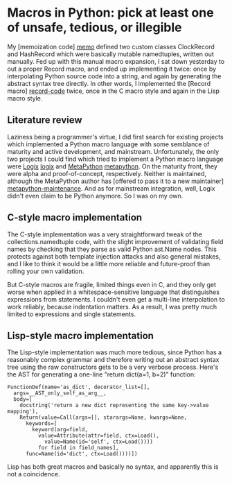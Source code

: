 # Macros in Python: pick at least one of unsafe, tedious, or illegible

My [memoization code] [memo] defined two custom classes ClockRecord and HashRecord which were basically mutable namedtuples, written out manually.  Fed up with this manual macro expansion, I sat down yesterday to out a proper Record macro, and ended up implementing it twice: once by interpolating Python source code into a string, and again by generating the abstract syntax tree directly.  In other words, I implemented the [Record macro] [record-code] twice, once in the C macro style and again in the Lisp macro style.

## Literature review

Laziness being a programmer's virtue, I did first search for existing projects which implemented a Python macro language with some semblance of maturity and active development, and mainstream.  Unfortunately, the only two projects I could find which tried to implement a Python macro language were [Logix] [logix] and [MetaPython] [metapython].  On the maturity front, they were alpha and proof-of-concept, respectively.  Neither is maintained, although the MetaPython author has [offered to pass it to a new maintainer] [metapython-maintenance].  And as for mainstream integration, well, Logix didn't even claim to be Python anymore.  So I was on my own.

## C-style macro implementation

The C-style implementation was a very straightforward tweak of the collections.namedtuple code, with the slight improvement of validating field names by checking that they parse as valid Python ast.Name nodes.  This protects against both template injection attacks and also general mistakes, and I like to think it would be a little more reliable and future-proof than rolling your own validation.

But C-style macros are fragile, limited things even in C, and they only get worse when applied in a whitespace-sensitive language that distinguishes expressions from statements.  I couldn't even get a multi-line interpolation to work reliably, because indentation matters.  As a result, I was pretty much limited to expressions and single statements.

## Lisp-style macro implementation

The Lisp-style implementation was much more tedious, since Python has a reasonably complex grammar and therefore writing out an abstract syntax tree using the raw constructors gets to be a very verbose process.  Here's the AST for generating a one-line "return dict(a=1, b=2)" function:

    FunctionDef(name='as_dict', decorator_list=[],
      args=__AST_only_self_as_arg__,
      body=[
        docstring('return a new dict representing the same key->value mapping'),
        Return(value=Call(args=[], starargs=None, kwargs=None,
          keywords=[
            keyword(arg=field,
              value=Attribute(attr=field, ctx=Load(), 
                value=Name(id='self', ctx=Load())))
              for field in field_names],
          func=Name(id='dict', ctx=Load())))])

Lisp has both great macros and basically no syntax, and apparently this is not a coincidence.

[memo]: <https://github.com/damonwang/random/tree/master/memoization> 

[record-code]: <https://github.com/damonwang/random/tree/master/record> 

[logix]: <http://logix-language.sourceforge.net/> 

[metapython]: <http://metapython.org/> 

[metapython-maintenance]: <http://groups.google.com/group/metapython/browse_thread/thread/4a83716c409eb012> "If anyone wants to take on the maintenance or has some project that really needs metapython, I'm open to either giving up the reigns or spending a little more time on it. "
